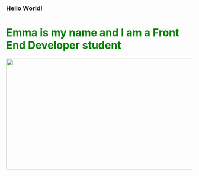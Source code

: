 ### Hello World!
<h1 style="color:green;"> Emma is my name and I am a Front End Developer student </h1>
<img src="https://user-images.githubusercontent.com/94171464/151562552-39970616-3bd3-4df8-a474-a45c00e58869.gif" width= "1200" height="300">

<!--![Github gif bricks](https://user-images.githubusercontent.com/94171464/151562552-39970616-3bd3-4df8-a474-a45c00e58869.gif)-->
<!--
**emkeke/emkeke** is a ✨ _special_ ✨ repository because its `README.md` (this file) appears on your GitHub profile.

Here are some ideas to get you started:

- 🔭 I’m currently working on ...
- 🌱 I’m currently learning ...
- 👯 I’m looking to collaborate on ...
- 🤔 I’m looking for help with ...
- 💬 Ask me about ...
- 📫 How to reach me: ...
- 😄 Pronouns: ...
- ⚡ Fun fact: ...
-->
